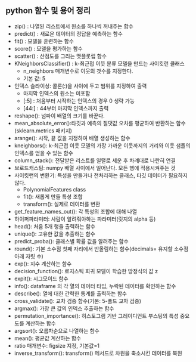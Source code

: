 ## python 함수 및 용어 정리
- zip() : 나열된 리스트에서 원소를 하나씩 꺼내주는 함수
- predict() : 새로운 데이터의 정답을 예측하는 함수
- fit() : 모델을 훈련하는 함수
- score() : 모델을 평가하는 함수
- scatter() : 산점도를 그리는 맷플롯립 함수
- KNeighborsClassifier() : k-최근접 이웃 분류 모델을 만드는 사이킷런 클래스
    - n_neighbors 매개변수로 이웃의 갯수를 지정한다.
    - 기본 값: 5
- 인덱스 슬라이싱: 콜론(:)을 사이에 두고 범위를 지정하여 출력
    - 마지막 인덱스의 원소는 미포함
    - [:5] : 처음부터 시작하는 인덱스의 경우 0 생략 가능
    - [44:] : 44부터 마지막 인덱스까지 출력
- reshape(): 넘파이 배열의 크기를 바꾼다.
- mean_absolute_error():타깃과 예측의 절댓값 오차를 평균하여 반환하는 함수(sklearn.metrics 패키지)
- arange(): 시작, 끝 값을 지정하여 배열 생성하는 함수
- kneighbors(): k-최근접 이웃 모델의 가장 가까운 이웃까지의 거리와 이웃 샘플의 인덱스를 얻을 수 있는 함수
- column_stack(): 전달받은 리스트를 일렬로 세운 후 차례대로 나란히 연결
- 브로드캐스팅: numpy 배열 사이에서 일어난다. 모든 행에 적용시켜주는 것
- 사이킷런의 변환기: 특성을 만들거나 전처리하는 클래스, 타깃 데이터가 필요하지 않다.
    - PolynomialFeatures class
    - fit(): 새롭게 만들 특성 조합
    - transform(): 실제로 데이터를 변환
- get_feature_names_out(): 각 특성의 조합에 대해 나열
- 하이퍼파라미터: 사람이 알려줘야하는 파라미터(릿지의 alpha 등)
- head(): 처음 5개 행을 출력하는 함수
- unique(): 고유한 값을 추출하는 함수
- predict_proba(): 클래스별 확률 값을 알려주는 함수
- round(): 기본 소수점 첫째 자리에서 반올림하는 함수(decimals= 유지할 소수점 아래 자릿 수)
- exp(): 지수 계산하는 함수
- decision_function(): 로지스틱 회귀 모델이 학습한 방정식의 값 z
- expit(): 시그모이드 함수
- info(): dataframe 의 각 열의 데이터 타입, 누락된 데이터를 확인하는 함수
- describe(): 열에 대한 간략한 통계를 출력하는 함수
- cross_validate(): 교차 검증 함수(기본: 5-폴드 교차 검증)
- argmax(): 가장 큰 값의 인덱스 추출하는 함수
- permutation_importance(): 히스토그램 기반 그레이디언트 부스팅의 특성 중요도를 계산하는 함수
- argsort(): 오름차순으로 나열하는 함수
- mean(): 평균값 계산하는 함수
- ratio 매개변수: figsize 지정, 기본값=1
- inverse_transform(): transform() 메서드로 차원을 축소시킨 데이터를 복원